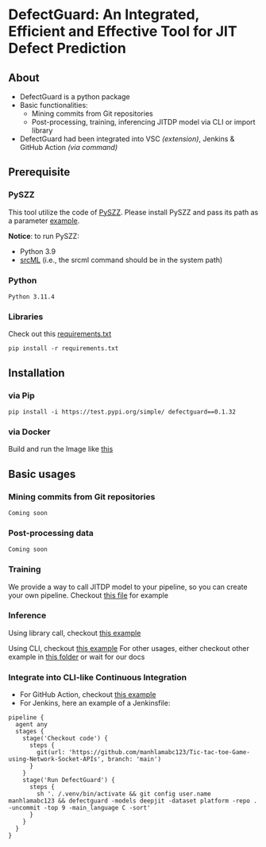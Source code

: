 # DefectGuard: An Integrated, Efficient and Effective Tool for JIT Defect Prediction

## About

* DefectGuard is a python package
* Basic functionalities:
    * Mining commits from Git repositories
    * Post-processing, training, inferencing JITDP model via CLI or import library
* DefectGuard had been integrated into VSC *(extension)*, Jenkins & GitHub Action *(via command)*

## Prerequisite

### PySZZ

This tool utilize the code of [PySZZ](https://github.com/grosa1/pyszz_v2/). Please install PySZZ and pass its path as a parameter [example](###mining-commits-from-git-repositories).

**Notice**: to run PySZZ:
- Python 3.9
- [srcML](https://www.srcml.org/) (i.e., the srcml command should be in the system path)

### Python
```
Python 3.11.4
```

### Libraries
Check out this [requirements.txt](https://github.com/manhtdd/DefectGuard-the-Package/blob/main/requirements.txt)
```
pip install -r requirements.txt
```

## Installation

### via Pip
```
pip install -i https://test.pypi.org/simple/ defectguard==0.1.32
```

### via Docker
Build and run the Image like [this](https://github.com/manhtdd/DefectGuard-the-Package/blob/main/test_suits/docker_build_run.sh)

## Basic usages

### Mining commits from Git repositories
```
Coming soon
```

### Post-processing data
```
Coming soon
```

### Training

We provide a way to call JITDP model to your pipeline, so you can create your own pipeline. Checkout [this file](https://github.com/manhtdd/DefectGuard-the-Package/blob/main/test_suits/train.py) for example


### Inference

Using library call, checkout [this example](https://github.com/manhtdd/DefectGuard-the-Package/blob/main/test_suits/train.py)

Using CLI, checkout [this example](https://github.com/manhtdd/DefectGuard-the-Package/blob/main/test_suits/test_top_flag_3.sh)
For other usages, either checkout other example in [this folder](https://github.com/manhtdd/DefectGuard-the-Package/tree/main/test_suits) or wait for our docs

### Integrate into CLI-like Continuous Integration
* For GitHub Action, checkout [this example](https://github.com/manhtdd/DefectGuard-the-Package/blob/main/.github/workflows/python-package.yml)
* For Jenkins, here an example of a Jenkinsfile:
```
pipeline {
  agent any
  stages {
    stage('Checkout code') {
      steps {
        git(url: 'https://github.com/manhlamabc123/Tic-tac-toe-Game-using-Network-Socket-APIs', branch: 'main')
      }
    }
    stage('Run DefectGuard') {
      steps {
        sh '. /.venv/bin/activate && git config user.name manhlamabc123 && defectguard -models deepjit -dataset platform -repo . -uncommit -top 9 -main_language C -sort'
      }
    }
  }
}
```
